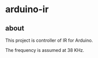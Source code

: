 arduino-ir
==========

about
-----
This project is controller of IR for Arduino.

The frequency is assumed at 38 KHz.
